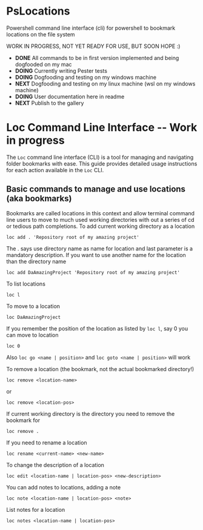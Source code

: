 # PsLocations
Powershell command line interface (cli) for powershell to bookmark locations on the file system

WORK IN PROGRESS, NOT YET READY FOR USE, BUT SOON HOPE :)

- **DONE** All commands to be in first version implemented and being dogfooded on my mac
- **DOING** Currently writing Pester tests
- **DOING** Dogfooding and testing on my windows machine
- **NEXT** Dogfooding and testing on my linux machine (wsl on my windows machine)
- **DOING** User documentation here in readme
- **NEXT** Publish to the gallery

# Loc Command Line Interface -- Work in progress

The `Loc` command line interface (CLI) is a tool for managing and navigating folder bookmarks with ease. This guide provides detailed usage instructions for each action available in the `Loc` CLI.

## Basic commands to manage and use locations (aka bookmarks)

Bookmarks are called locations in this context and allow terminal command line users to move to much used working directories with out a series of cd or tedious path completions. To add current working directory as a location

```
loc add . 'Repository root of my amazing project'
```
The . says use directory name as name for location and last parameter is a mandatory description. If you want to use another name for the location than the directory name

```
loc add DaAmazingProject 'Repository root of my amazing project'
```

To list locations

```
loc l
```

To move to a location

```
loc DaAmazingProject
```

If you remember the position of the location as listed by ```loc l```, say 0 you can move to location

```
loc 0
```

Also ```loc go <name | position>``` and ```loc goto <name | position>``` will work

To remove a location (the bookmark, not the actual bookmarked directory!)

```
loc remove <location-name>
```

or 

```
loc remove <location-pos>
```

If current working directory is the directory you need to remove the bookmark for

```
loc remove .
```

If you need to rename a location

```
loc rename <current-name> <new-name>
```

To change the description of a location

```
loc edit <location-name | location-pos> <new-description>
```

You can add notes to locations, adding a note

```
loc note <location-name | location-pos> <note>
```

List notes for a location

```
loc notes <location-name | location-pos>
```
